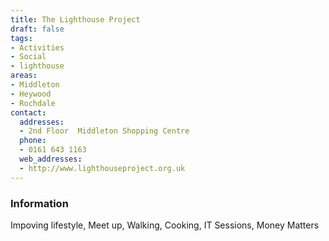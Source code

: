```yaml
---
title: The Lighthouse Project
draft: false
tags:
- Activities
- Social
- lighthouse
areas:
- Middleton
- Heywood
- Rochdale
contact:
  addresses:
  - 2nd Floor  Middleton Shopping Centre
  phone:
  - 0161 643 1163
  web_addresses:
  - http://www.lighthouseproject.org.uk
---
```

### Information
Impoving lifestyle, Meet up, Walking, Cooking, 
IT Sessions, Money Matters